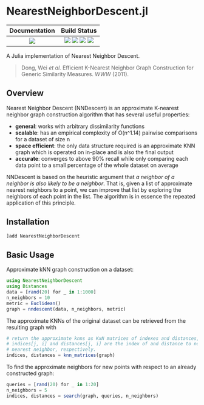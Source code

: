# NearestNeighborDescent.jl

| **Documentation** | **Build Status** |
|:-----------------:|:----------------:|
| [![][docs-stable-img]][docs-stable-url] | [![][travis-img]][travis-url] [![][appveyor-img]][appveyor-url] [![][codecov-img]][codecov-url] [![][coveralls-img]][coveralls-url] |

A Julia implementation of Nearest Neighbor Descent.

> Dong, Wei *et al.* Efficient K-Nearest Neighbor Graph Construction for Generic Similarity Measures. *WWW* (2011).

## Overview

Nearest Neighbor Descent (NNDescent) is an approximate K-nearest neighbor graph construction algorithm that has
several useful properties:
- **general**: works with arbitrary dissimilarity functions
- **scalable**: has an empirical complexity of O(n^1.14) pairwise comparisons for a dataset of size n
- **space efficient**: the only data structure required is an approximate KNN graph which is operated on in-place and is also the final output
- **accurate**: converges to above 90% recall while only comparing each data point to a small percentage of the whole dataset on average

NNDescent is based on the heuristic argument that *a neighbor of a neighbor is also likely to be a neighbor*. That is,
given a list of approximate nearest neighbors to a point, we can improve that list by exploring the neighbors of each
point in the list. The algorithm is in essence the repeated application of this principle.

## Installation
```julia
]add NearestNeighborDescent
```

## Basic Usage

Approximate kNN graph construction on a dataset:

```julia
using NearestNeighborDescent
using Distances
data = [rand(20) for _ in 1:1000]
n_neighbors = 10
metric = Euclidean()
graph = nndescent(data, n_neighbors, metric)
```

The approximate KNNs of the original dataset can be retrieved from the resulting graph with
```julia
# return the approximate knns as KxN matrices of indexes and distances, where
# indices[j, i] and distances[j, i] are the index of and distance to node i's jth
# nearest neighbor, respectively.
indices, distances = knn_matrices(graph)
```

To find the approximate neighbors for new points with respect to an already constructed graph:

```julia
queries = [rand(20) for _ in 1:20]
n_neighbors = 5
indices, distances = search(graph, queries, n_neighbors)
```

[docs-stable-img]: https://img.shields.io/badge/docs-stable-blue.svg
[docs-stable-url]: https://dillondaudert.github.io/NearestNeighborDescent.jl/stable

[travis-img]: https://travis-ci.com/dillondaudert/NearestNeighborDescent.jl.svg?branch=master
[travis-url]: https://travis-ci.com/dillondaudert/NearestNeighborDescent.jl

[appveyor-img]: https://ci.appveyor.com/api/projects/status/lr49p9vxkr8a3uv0?svg=true
[appveyor-url]: https://ci.appveyor.com/project/dillondaudert/nearestneighbordescent-jl

[codecov-img]: https://codecov.io/gh/dillondaudert/NearestNeighborDescent.jl/branch/master/graph/badge.svg
[codecov-url]: https://codecov.io/gh/dillondaudert/NearestNeighborDescent.jl

[coveralls-img]: https://coveralls.io/repos/github/dillondaudert/NearestNeighborDescent.jl/badge.svg?branch=master
[coveralls-url]: https://coveralls.io/github/dillondaudert/NearestNeighborDescent.jl?branch=master
